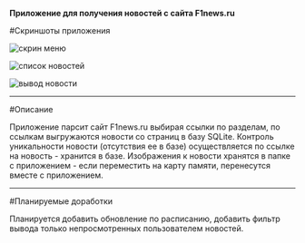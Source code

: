 <b>Приложение для получения новостей с сайта F1news.ru</b>

#Скриншоты приложения

![скрин меню](https://cloud.githubusercontent.com/assets/12079742/20305374/4ad503d0-ab46-11e6-8a6a-8137ba89bdb4.png)

![список новостей](https://cloud.githubusercontent.com/assets/12079742/20305460/cc79f3e6-ab46-11e6-88ce-7a382886f881.jpg)

![вывод новости](https://cloud.githubusercontent.com/assets/12079742/20305525/fba0f1c4-ab46-11e6-9a72-eb81a02cec6b.jpg)

***
#Описание

Приложение парсит сайт F1news.ru выбирая ссылки по разделам, по ссылкам выгружаются новости со страниц в базу SQLite. Контроль уникальности новости (отсутствия ее в базе) осуществляется по ссылке на новость - хранится в базе. Изображения к новости хранятся в папке с приложением - если переместить на карту памяти, перенесутся вместе с приложением.
***
#Планируемые доработки

Планируется добавить обновление по расписанию, добавить фильтр вывода только непросмотренных пользователем новостей.
